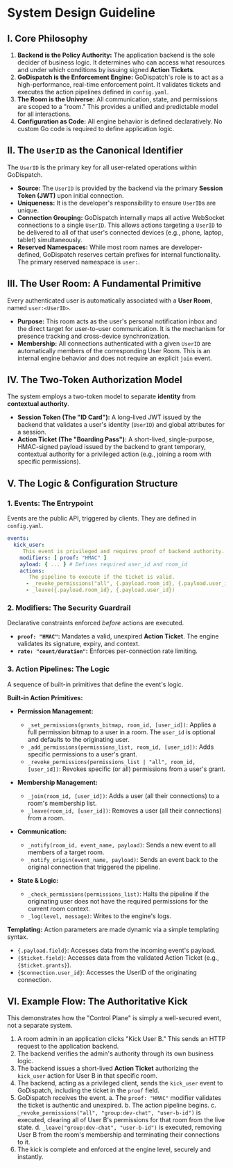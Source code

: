 # System Design Guideline

## I. Core Philosophy

1.  **Backend is the Policy Authority:** The application backend is the sole decider of business logic. It determines who can access what resources and under which conditions by issuing signed **Action Tickets**.
2.  **GoDispatch is the Enforcement Engine:** GoDispatch's role is to act as a high-performance, real-time enforcement point. It validates tickets and executes the action pipelines defined in `config.yaml`.
3.  **The Room is the Universe:** All communication, state, and permissions are scoped to a "room." This provides a unified and predictable model for all interactions.
4.  **Configuration as Code:** All engine behavior is defined declaratively. No custom Go code is required to define application logic.

## II. The `UserID` as the Canonical Identifier

The `UserID` is the primary key for all user-related operations within GoDispatch.

*   **Source:** The `UserID` is provided by the backend via the primary **Session Token (JWT)** upon initial connection.
*   **Uniqueness:** It is the developer's responsibility to ensure `UserID`s are unique.
*   **Connection Grouping:** GoDispatch internally maps all active WebSocket connections to a single `UserID`. This allows actions targeting a `UserID` to be delivered to all of that user's connected devices (e.g., phone, laptop, tablet) simultaneously.
*   **Reserved Namespaces:** While most room names are developer-defined, GoDispatch reserves certain prefixes for internal functionality. The primary reserved namespace is `user:`.

## III. The User Room: A Fundamental Primitive

Every authenticated user is automatically associated with a **User Room**, named `user:<UserID>`.

*   **Purpose:** This room acts as the user's personal notification inbox and the direct target for user-to-user communication. It is the mechanism for presence tracking and cross-device synchronization.
*   **Membership:** All connections authenticated with a given `UserID` are automatically members of the corresponding User Room. This is an internal engine behavior and does not require an explicit `join` event.

## IV. The Two-Token Authorization Model

The system employs a two-token model to separate **identity** from **contextual authority**.

*   **Session Token (The "ID Card"):** A long-lived JWT issued by the backend that validates a user's identity (`UserID`) and global attributes for a session.
*   **Action Ticket (The "Boarding Pass"):** A short-lived, single-purpose, HMAC-signed payload issued by the backend to grant temporary, contextual authority for a privileged action (e.g., joining a room with specific permissions).

## V. The Logic & Configuration Structure

### 1. Events: The Entrypoint
Events are the public API, triggered by clients. They are defined in `config.yaml`.

```yaml
events:
  kick_user:
     This event is privileged and requires proof of backend authority.
    modifiers: [ proof: "HMAC" ]
    ayload: { ... } # Defines required user_id and room_id
    actions:
       The pipeline to execute if the ticket is valid.
      - _revoke_permissions("all", {.payload.room_id}, {.payload.user_id})
      - _leave({.payload.room_id}, {.payload.user_id})
```

### 2. Modifiers: The Security Guardrail
Declarative constraints enforced *before* actions are executed.
*   **`proof: "HMAC"`:** Mandates a valid, unexpired **Action Ticket**. The engine validates its signature, expiry, and context.
*   **`rate: "count/duration"`:** Enforces per-connection rate limiting.

### 3. Action Pipelines: The Logic
A sequence of built-in primitives that define the event's logic.

**Built-in Action Primitives:**

*   **Permission Management:**
    *   `_set_permissions(grants_bitmap, room_id, [user_id])`: Applies a full permission bitmap to a user in a room. The `user_id` is optional and defaults to the originating user.
    *   `_add_permissions(permissions_list, room_id, [user_id])`: Adds specific permissions to a user's grant.
    *   `_revoke_permissions(permissions_list | "all", room_id, [user_id])`: Revokes specific (or all) permissions from a user's grant.

*   **Membership Management:**
    *   `_join(room_id, [user_id])`: Adds a user (all their connections) to a room's membership list.
    *   `_leave(room_id, [user_id])`: Removes a user (all their connections) from a room.

*   **Communication:**
    *   `_notify(room_id, event_name, payload)`: Sends a new event to all members of a target room.
    *   `_notify_origin(event_name, payload)`: Sends an event back to the original connection that triggered the pipeline.

*   **State & Logic:**
    *   `_check_permissions(permissions_list)`: Halts the pipeline if the originating user does not have the required permissions for the current room context.
    *   `_log(level, message)`: Writes to the engine's logs.

**Templating:**
Action parameters are made dynamic via a simple templating syntax.
*   `{.payload.field}`: Accesses data from the incoming event's payload.
*   `{$ticket.field}`: Accesses data from the validated Action Ticket (e.g., `{$ticket.grants}`).
*   `{$connection.user_id}`: Accesses the UserID of the originating connection.

## VI. Example Flow: The Authoritative Kick

This demonstrates how the "Control Plane" is simply a well-secured event, not a separate system.

1.  A room admin in an application clicks "Kick User B." This sends an HTTP request to the application backend.
2.  The backend verifies the admin's authority through its own business logic.
3.  The backend issues a short-lived **Action Ticket** authorizing the `kick_user` action for User B in that specific room.
4.  The backend, acting as a privileged client, sends the `kick_user` event to GoDispatch, including the ticket in the `proof` field.
5.  GoDispatch receives the event.
    a. The `proof: "HMAC"` modifier validates the ticket is authentic and unexpired.
    b. The action pipeline begins.
    c. `_revoke_permissions("all", "group:dev-chat", "user-b-id")` is executed, clearing all of User B's permissions for that room from the live state.
    d. `_leave("group:dev-chat", "user-b-id")` is executed, removing User B from the room's membership and terminating their connections to it.
6.  The kick is complete and enforced at the engine level, securely and instantly.
